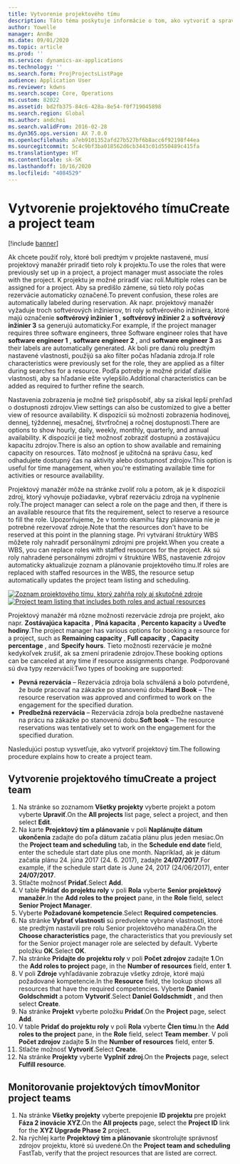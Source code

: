 ```yaml
---
title: Vytvorenie projektového tímu
description: Táto téma poskytuje informácie o tom, ako vytvoriť a spravovať projektové tímy.
author: Yowelle
manager: AnnBe
ms.date: 09/01/2020
ms.topic: article
ms.prod: ''
ms.service: dynamics-ax-applications
ms.technology: ''
ms.search.form: ProjProjectsListPage
audience: Application User
ms.reviewer: kdwns
ms.search.scope: Core, Operations
ms.custom: 82022
ms.assetid: bd2fb375-84c6-428a-8e54-f0f719045898
ms.search.region: Global
ms.author: andchoi
ms.search.validFrom: 2016-02-28
ms.dyn365.ops.version: AX 7.0.0
ms.openlocfilehash: a7eb9101352afd27b527bf6b8acc6f92198f44ea
ms.sourcegitcommit: 5c4c9bf3ba018562d6cb3443c01d550489c415fa
ms.translationtype: HT
ms.contentlocale: sk-SK
ms.lasthandoff: 10/16/2020
ms.locfileid: "4084529"
---
```

# <a name="create-a-project-team"></a><span data-ttu-id="1e206-103">Vytvorenie projektového tímu</span><span class="sxs-lookup"><span data-stu-id="1e206-103">Create a project team</span></span>

[!include [banner](../includes/banner.md)]

<span data-ttu-id="1e206-104">Ak chcete použiť roly, ktoré boli predtým v projekte nastavené, musí projektový manažér priradiť tieto roly k projektu.</span><span class="sxs-lookup"><span data-stu-id="1e206-104">To use the roles that were previously set up in a project, a project manager must associate the roles with the project.</span></span> <span data-ttu-id="1e206-105">K projektu je možné priradiť viac rolí.</span><span class="sxs-lookup"><span data-stu-id="1e206-105">Multiple roles can be assigned for a project.</span></span> <span data-ttu-id="1e206-106">Aby sa predišlo zámene, sú tieto roly počas rezervácie automaticky označené.</span><span class="sxs-lookup"><span data-stu-id="1e206-106">To prevent confusion, these roles are automatically labeled during reservation.</span></span> <span data-ttu-id="1e206-107">Ak napr. projektový manažér vyžaduje troch softvérových inžinierov, tri roly softvérového inžiniera, ktoré majú označenie **softvérový inžinier 1** , **softvérový inžinier 2** a **softvérový inžinier 3** sa generujú automaticky.</span><span class="sxs-lookup"><span data-stu-id="1e206-107">For example, if the project manager requires three software engineers, three Software engineer roles that have **software engineer 1** , **software engineer 2** , and **software engineer 3** as their labels are automatically generated.</span></span> <span data-ttu-id="1e206-108">Ak boli pre danú rolu predtým nastavené vlastnosti, použijú sa ako filter počas hľadania zdroja.</span><span class="sxs-lookup"><span data-stu-id="1e206-108">If role characteristics were previously set for the role, they are applied as a filter during searches for a resource.</span></span> <span data-ttu-id="1e206-109">Podľa potreby je možné pridať ďalšie vlastnosti, aby sa hľadanie ešte vylepšilo.</span><span class="sxs-lookup"><span data-stu-id="1e206-109">Additional characteristics can be added as required to further refine the search.</span></span>

<span data-ttu-id="1e206-110">Nastavenia zobrazenia je možné tiež prispôsobiť, aby sa získal lepší prehľad o dostupnosti zdrojov.</span><span class="sxs-lookup"><span data-stu-id="1e206-110">View settings can also be customized to give a better view of resource availability.</span></span> <span data-ttu-id="1e206-111">K dispozícii sú možnosti zobrazenia hodinovej, dennej, týždennej, mesačnej, štvrťročnej a ročnej dostupnosti.</span><span class="sxs-lookup"><span data-stu-id="1e206-111">There are options to show hourly, daily, weekly, monthly, quarterly, and annual availability.</span></span> <span data-ttu-id="1e206-112">K dispozícii je tiež možnosť zobraziť dostupnú a zostávajúcu kapacitu zdrojov.</span><span class="sxs-lookup"><span data-stu-id="1e206-112">There is also an option to show available and remaining capacity on resources.</span></span> <span data-ttu-id="1e206-113">Táto možnosť je užitočná na správu času, keď odhadujete dostupný čas na aktivity alebo dostupnosť zdrojov.</span><span class="sxs-lookup"><span data-stu-id="1e206-113">This option is useful for time management, when you're estimating available time for activities or resource availability.</span></span>

<span data-ttu-id="1e206-114">Projektový manažér môže na stránke zvoliť rolu a potom, ak je k dispozícii zdroj, ktorý vyhovuje požiadavke, vybrať rezerváciu zdroja na vyplnenie roly.</span><span class="sxs-lookup"><span data-stu-id="1e206-114">The project manager can select a role on the page and then, if there is an available resource that fits the requirement, select to reserve a resource to fill the role.</span></span> <span data-ttu-id="1e206-115">Upozorňujeme, že v tomto okamihu fázy plánovania nie je potrebné rezervovať zdroje.</span><span class="sxs-lookup"><span data-stu-id="1e206-115">Note that the resources don't have to be reserved at this point in the planning stage.</span></span> <span data-ttu-id="1e206-116">Pri vytváraní štruktúry WBS môžete roly nahradiť personálnymi zdrojmi pre projekt.</span><span class="sxs-lookup"><span data-stu-id="1e206-116">When you create a WBS, you can replace roles with staffed resources for the project.</span></span> <span data-ttu-id="1e206-117">Ak sú roly nahradené personálnymi zdrojmi v štruktúre WBS, nastavenie zdrojov automaticky aktualizuje zoznam a plánovanie projektového tímu.</span><span class="sxs-lookup"><span data-stu-id="1e206-117">If roles are replaced with staffed resources in the WBS, the resource setup automatically updates the project team listing and scheduling.</span></span>

<span data-ttu-id="1e206-118">[![Zoznam projektového tímu, ktorý zahŕňa roly aj skutočné zdroje](./media/projectresourcing03-1024x368.jpg)](./media/projectresourcing03.jpg)</span><span class="sxs-lookup"><span data-stu-id="1e206-118">[![Project team listing that includes both roles and actual resources](./media/projectresourcing03-1024x368.jpg)](./media/projectresourcing03.jpg)</span></span> 

<span data-ttu-id="1e206-119">Projektový manažér má rôzne možnosti rezervácie zdroja pre projekt, ako napr. **Zostávajúca kapacita** , **Plná kapacita** , **Percento kapacity** a **Uveďte hodiny**.</span><span class="sxs-lookup"><span data-stu-id="1e206-119">The project manager has various options for booking a resource for a project, such as **Remaining capacity** , **Full capacity** , **Capacity percentage** , and **Specify hours**.</span></span> <span data-ttu-id="1e206-120">Tieto možnosti rezervácie je možné kedykoľvek zrušiť, ak sa zmení priradenie zdrojov.</span><span class="sxs-lookup"><span data-stu-id="1e206-120">These booking options can be canceled at any time if resource assignments change.</span></span> <span data-ttu-id="1e206-121">Podporované sú dva typy rezervácií:</span><span class="sxs-lookup"><span data-stu-id="1e206-121">Two types of booking are supported:</span></span>

- <span data-ttu-id="1e206-122">**Pevná rezervácia** – Rezervácia zdroja bola schválená a bolo potvrdené, že bude pracovať na zákazke po stanovenú dobu.</span><span class="sxs-lookup"><span data-stu-id="1e206-122">**Hard Book** – The resource reservation was approved and confirmed to work on the engagement for the specified duration.</span></span>
- <span data-ttu-id="1e206-123">**Predbežná rezervácia** – Rezervácia zdroja bola predbežne nastavené na prácu na zákazke po stanovenú dobu.</span><span class="sxs-lookup"><span data-stu-id="1e206-123">**Soft book** – The resource reservations was tentatively set to work on the engagement for the specified duration.</span></span>

<span data-ttu-id="1e206-124">Nasledujúci postup vysvetľuje, ako vytvoriť projektový tím.</span><span class="sxs-lookup"><span data-stu-id="1e206-124">The following procedure explains how to create a project team.</span></span>

## <a name="create-a-project-team"></a><span data-ttu-id="1e206-125">Vytvorenie projektového tímu</span><span class="sxs-lookup"><span data-stu-id="1e206-125">Create a project team</span></span>

1. <span data-ttu-id="1e206-126">Na stránke so zoznamom **Všetky projekty** vyberte projekt a potom vyberte **Upraviť**.</span><span class="sxs-lookup"><span data-stu-id="1e206-126">On the **All projects** list page, select a project, and then select **Edit**.</span></span>
2. <span data-ttu-id="1e206-127">Na karte **Projektový tím a plánovanie** v poli **Naplánujte dátum ukončenia** zadajte do poľa dátum začatia plánu plus jeden mesiac.</span><span class="sxs-lookup"><span data-stu-id="1e206-127">On the **Project team and scheduling** tab, in the **Schedule end date** field, enter the schedule start date plus one month.</span></span> <span data-ttu-id="1e206-128">Napríklad, ak je dátum začatia plánu 24. júna 2017 (24. 6. 2017), zadajte **24/07/2017**.</span><span class="sxs-lookup"><span data-stu-id="1e206-128">For example, if the schedule start date is June 24, 2017 (24/06/2017), enter **24/07/2017**.</span></span>
3. <span data-ttu-id="1e206-129">Stlačte možnosť **Pridať**.</span><span class="sxs-lookup"><span data-stu-id="1e206-129">Select **Add**.</span></span>
4. <span data-ttu-id="1e206-130">V table **Pridať do projektu roly** v poli **Rola** vyberte **Senior projektový manažér**.</span><span class="sxs-lookup"><span data-stu-id="1e206-130">In the **Add roles to the project** pane, in the **Role** field, select **Senior Project Manager**.</span></span>
5. <span data-ttu-id="1e206-131">Vyberte **Požadované kompetencie**.</span><span class="sxs-lookup"><span data-stu-id="1e206-131">Select **Required competencies**.</span></span>
6. <span data-ttu-id="1e206-132">Na stránke **Vybrať vlastnosti** sú predvolene vybrané vlastnosti, ktoré ste predtým nastavili pre rolu Senior projektového manažéra.</span><span class="sxs-lookup"><span data-stu-id="1e206-132">On the **Choose characteristics** page, the characteristics that you previously set for the Senior project manager role are selected by default.</span></span> <span data-ttu-id="1e206-133">Vyberte položku **OK**.</span><span class="sxs-lookup"><span data-stu-id="1e206-133">Select **OK**.</span></span>
7. <span data-ttu-id="1e206-134">Na stránke **Pridajte do projektu roly** v poli **Počet zdrojov** zadajte **1**.</span><span class="sxs-lookup"><span data-stu-id="1e206-134">On the **Add roles to project** page, in the **Number of resources** field, enter **1**.</span></span>
8. <span data-ttu-id="1e206-135">V poli **Zdroje** vyhľadávanie zobrazuje všetky zdroje, ktoré majú požadované kompetencie.</span><span class="sxs-lookup"><span data-stu-id="1e206-135">In the **Resource** field, the lookup shows all resources that have the required competencies.</span></span> <span data-ttu-id="1e206-136">Vyberte **Daniel Goldschmidt** a potom **Vytvoriť**.</span><span class="sxs-lookup"><span data-stu-id="1e206-136">Select **Daniel Goldschmidt** , and then select **Create**.</span></span>
9. <span data-ttu-id="1e206-137">Na stránke **Projekt** vyberte položku **Pridať**.</span><span class="sxs-lookup"><span data-stu-id="1e206-137">On the **Project** page, select **Add**.</span></span>
10. <span data-ttu-id="1e206-138">V table **Pridať do projektu roly** v poli **Rola** vyberte **Člen tímu**.</span><span class="sxs-lookup"><span data-stu-id="1e206-138">In the **Add roles to the project** pane, in the **Role** field, select **Team member**.</span></span> <span data-ttu-id="1e206-139">V poli **Počet zdrojov** zadajte **5**.</span><span class="sxs-lookup"><span data-stu-id="1e206-139">In the **Number of resources** field, enter **5**.</span></span>
11. <span data-ttu-id="1e206-140">Stlačte možnosť **Vytvoriť**.</span><span class="sxs-lookup"><span data-stu-id="1e206-140">Select **Create**.</span></span>
12. <span data-ttu-id="1e206-141">Na stránke **Projekty** vyberte **Vyplniť zdroj**.</span><span class="sxs-lookup"><span data-stu-id="1e206-141">On the **Projects** page, select **Fulfill resource**.</span></span>

## <a name="monitor-project-teams"></a><span data-ttu-id="1e206-142">Monitorovanie projektových tímov</span><span class="sxs-lookup"><span data-stu-id="1e206-142">Monitor project teams</span></span>
1. <span data-ttu-id="1e206-143">Na stránke **Všetky projekty** vyberte prepojenie **ID projektu** pre projekt **Fáza 2 inovácie XYZ**.</span><span class="sxs-lookup"><span data-stu-id="1e206-143">On the **All projects** page, select the **Project ID** link for the **XYZ Upgrade Phase 2** project.</span></span>
2. <span data-ttu-id="1e206-144">Na rýchlej karte **Projektový tím a plánovanie** skontrolujte správnosť zdrojov projektu, ktoré sú uvedené.</span><span class="sxs-lookup"><span data-stu-id="1e206-144">On the **Project team and scheduling** FastTab, verify that the project resources that are listed are correct.</span></span>
